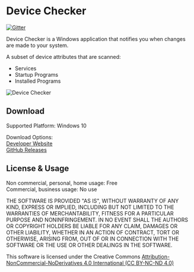 # Device Checker

[![Gitter](https://badges.gitter.im/shayConcepts/device-checker.svg)](https://gitter.im/shayConcepts/device-checker?utm_source=badge&utm_medium=badge&utm_campaign=pr-badge)

Device Checker is a Windows application that notifies you when changes are made to your system.

A subset of device attributes that are scanned:

- Services
- Startup Programs
- Installed Programs

![Device Checker](https://shayConcepts.com/img/device-checker-preview-large.png)

## Download

Supported Platform: Windows 10

Download Options:  
[Developer Website](http://shayConcepts.com)  
[GitHub Releases](https://github.com/shayConcepts/device-checker/releases)  

## License & Usage

Non commercial, personal, home usage: Free  
Commercial, business usage: No use


THE SOFTWARE IS PROVIDED "AS IS", WITHOUT WARRANTY OF ANY KIND, EXPRESS OR IMPLIED, INCLUDING BUT NOT LIMITED TO THE WARRANTIES OF MERCHANTABILITY, FITNESS FOR A PARTICULAR PURPOSE AND NONINFRINGEMENT. IN NO EVENT SHALL THE AUTHORS OR COPYRIGHT HOLDERS BE LIABLE FOR ANY CLAIM, DAMAGES OR OTHER LIABILITY, WHETHER IN AN ACTION OF CONTRACT, TORT OR OTHERWISE, ARISING FROM, OUT OF OR IN CONNECTION WITH THE SOFTWARE OR THE USE OR OTHER DEALINGS IN THE SOFTWARE.  

This software is licensed under the Creative Commons [Attribution-NonCommercial-NoDerivatives 4.0 International (CC BY-NC-ND 4.0)](https://creativecommons.org/licenses/by-nc-nd/4.0/legalcode)